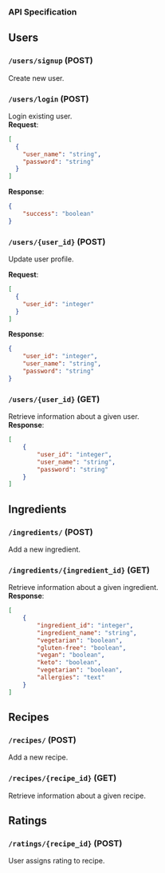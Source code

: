 ### API Specification

## Users
### `/users/signup` (POST)
Create new user.
### `/users/login` (POST)
Login existing user. <br />
**Request**:

```json
[
  {
    "user_name": "string",
    "password": "string"
  }
]
```
**Response**:

```json
{
    "success": "boolean"
}
```

### `/users/{user_id}` (POST)
Update user profile.

**Request**:

```json
[
  {
    "user_id": "integer"
  }
]
```
**Response**:

```json
{
    "user_id": "integer",
    "user_name": "string",
    "password": "string"
}
```
### `/users/{user_id}` (GET)
Retrieve information about a given user. <br />
**Response**:

```json
[
    {
        "user_id": "integer",
        "user_name": "string",
        "password": "string"
    }
]
```

## Ingredients
### `/ingredients/` (POST)
Add a new ingredient.
### `/ingredients/{ingredient_id}` (GET)
Retrieve information about a given ingredient.  <br />
**Response**:

```json
[
    {
        "ingredient_id": "integer",
        "ingredient_name": "string",
        "vegetarian": "boolean",
        "gluten-free": "boolean",
        "vegan": "boolean",
        "keto": "boolean",
        "vegetarian": "boolean",
        "allergies": "text"
    }
]
```

## Recipes
### `/recipes/` (POST)
Add a new recipe.
### `/recipes/{recipe_id}` (GET)
Retrieve information about a given recipe.

## Ratings
### `/ratings/{recipe_id}` (POST)
User assigns rating to recipe.
